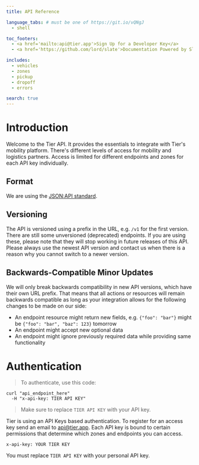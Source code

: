 ```yaml
---
title: API Reference

language_tabs: # must be one of https://git.io/vQNgJ
  - shell

toc_footers:
  - <a href='mailto:api@tier.app'>Sign Up for a Developer Key</a>
  - <a href='https://github.com/lord/slate'>Documentation Powered by Slate</a>

includes:
  - vehicles
  - zones
  - pickup
  - dropoff
  - errors

search: true
---
```


# Introduction

Welcome to the Tier API. It provides the essentials to integrate with Tier's mobility platform.
There's different levels of access for mobility and logistics partners.
Access is limited for different endpoints and zones for each API key individually.

## Format

We are using the [JSON:API standard](https://jsonapi.org/).

## Versioning

The API is versioned using a prefix in the URL, e.g. `/v1` for the first version. There are
still some unversioned (deprecated) endpoints. If you are using these, please note that they will stop
working in future releases of this API. Please always use the newest API version and contact
us when there is a reason why you cannot switch to a newer version.

## Backwards-Compatible Minor Updates

We will only break backwards compatibility in new API versions, which have their own URL prefix.
That means that all actions or resources will remain backwards compatible as long as your integration
allows for the following changes to be made on our side:

 - An endpoint resource might return new fields, e.g. `{"foo": "bar"}` might be `{"foo": "bar", "baz": 123}` tomorrow 
 - An endpoint might accept new optional data
 - An endpoint might ignore previously required data while providing same functionality
  

# Authentication

> To authenticate, use this code:


```shell
curl "api_endpoint_here"
  -H "x-api-key: TIER API KEY"
```

> Make sure to replace `TIER API KEY` with your API key.

Tier is using an API Keys based authentication. To register for an access key send an email
to <a href='mailto:api@tier.app'>api@tier.app</a>. Each API key is bound to certain permissions
that determine which zones and endpoints you can access.

`x-api-key: YOUR TIER KEY`

<aside class="notice">
You must replace <code>TIER API KEY</code> with your personal API key.
</aside>

